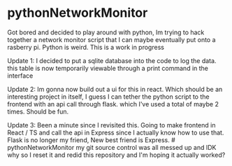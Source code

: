 ﻿# pythonNetworkMonitor

Got bored and decided to play around with python, Im trying to hack together a network monitor script that I can maybe eventually put onto a rasberry pi. Python is weird. This is a work in progress

Update 1: I decided to put a sqlite database into the code to log the data. this table is now temporarily viewable through a print command in the interface

Update 2: Im gonna now build out a ui for this in react. Which should be an interesting project in itself, I guess I can tether the python script to the frontend with an api  call through flask. which I've used a total of maybe 2 times. Should be fun. 

Update 3: Been a minute since I revisited this. Going to make frontend in React / TS and call the api in Express since I actually know how to use that. Flask is no longer my friend, New best friend is Express.
#   p y t h o n N e t w o r k M o n i t o r 
 
 my git source control was all messed up and IDK why so I reset it and redid this repository and I'm hoping it actually worked?
